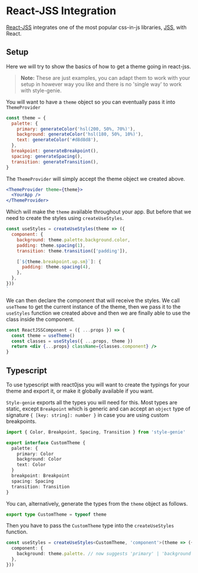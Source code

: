 # React-JSS Integration

[React-JSS](https://cssinjs.org/react-jss) integrates one of the most popular css-in-js libraries, [JSS](https://cssinjs.org/), with React.

## Setup

Here we will try to show the basics of how to get a theme going in react-jss.

> **Note:** These are just examples, you can adapt them to work with your setup in however way you like and there is no 'single way' to work with style-genie.

You will want to have a `theme` object so you can eventually pass it into `ThemeProvider`

```javascript
const theme = {
  palette: {
    primary: generateColor('hsl(200, 50%, 70%)'),
    background: generateColor('hsl(180, 50%, 10%)'),
    text: generateColor('#d8d8d8'),
  },
  breakpoint: generateBreakpoint(),
  spacing: generateSpacing(),
  transition: generateTransition(),
}
```

The `ThemeProvider` will simply accept the theme object we created above.

```jsx
<ThemeProvider theme={theme}>
  <YourApp />
</ThemeProvider>
```

Which will make the `theme` available throughout your app. But before that we need to create the styles using `createUseStyles`.

```jsx
const useStyles = createUseStyles(theme => ({
  component: {
    background: theme.palette.background.color,
    padding: theme.spacing(1),
    transition: theme.transition(['padding']),

    [`${theme.breakpoint.up.sm}`]: {
      padding: theme.spacing(4),
    },
  },
}))
`
```

We can then declare the component that will receive the styles. We call `useTheme` to get the current instance of the theme, then we pass it to the `useStyles` function we created above and then we are finally able to use the class inside the component.

```jsx
const ReactJSSComponent = ({ ...props }) => {
  const theme = useTheme()
  const classes = useStyles({ ...props, theme })
  return <div {...props} className={classes.component} />
}
```

## Typescript

To use typescript with react0jss you will want to create the typings for your theme and export it, or make it globally available if you want.

`Style-genie` exports all the types you will need for this. Most types are static, except `Breakpoint` which is generic and can accept an `object` type of signature `{ [key: string]: number }` in case you are using custom breakpoints.

```typescript
import { Color, Breakpoint, Spacing, Transition } from 'style-genie'

export interface CustomTheme {
  palette: {
    primary: Color
    background: Color
    text: Color
  }
  breakpoint: Breakpoint
  spacing: Spacing
  transition: Transition
}
```

You can, alternatively, generate the types from the `theme` object as follows.

```typescript
export type CustomTheme = typeof theme
```

Then you have to pass the `CustomTheme` type into the `createUseStyles` function.

```typescript
const useStyles = createUseStyles<CustomTheme, 'component'>(theme => ({
  component: {
    background: theme.palette. // now suggests 'primary' | 'background' | 'text'
  },
}))
```
